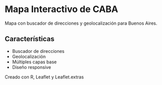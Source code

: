 # Mapa Interactivo de CABA

Mapa con buscador de direcciones y geolocalización para Buenos Aires.

## Características
- Buscador de direcciones
- Geolocalización
- Múltiples capas base
- Diseño responsive

Creado con R, Leaflet y Leaflet.extras